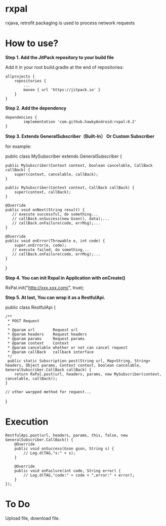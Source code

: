 # rxpal
rxjava, retrofit packaging is used to process network requests

<h1>How to use?</h1>
<b>Step 1. Add the JitPack repository to your build file</b>

Add it in your root build.gradle at the end of repositories:

	allprojects {
		repositories {
			...
			maven { url 'https://jitpack.io' }
		}
	}


<b>Step 2. Add the dependency</b>


	dependencies {
	        implementation 'com.github.hawkyAndroid:rxpal:0.2'
	}
  


<b>Step 3. Extends GeneralSubscriber（Built-In） Or Custom Subscriber</b>

for example:

public class MySubscriber extends GeneralSubscriber {

    public MySubscriber(Context context, boolean cancelable, CallBack callBack) {
        super(context, cancelable, callBack);
    }

    public MySubscriber(Context context, CallBack callBack) {
        super(context, callBack);
    }

    @Override
    public void onNext(String result) {
       // execute successful, do something...
       // callBack.onSuccess(new Gson(), data);...
       // callBack.onFailure(code, errMsg);...
    }

    @Override
    public void onError(Throwable e, int code) {
        super.onError(e, code);
       // execute failed, do something...
       // callBack.onFailure(code, errMsg);...
    }

}

<b>Step 4. You can init Rxpal in Application with onCreate() </b>

 RxPal.init("http://xxx.xxx.com/", true);
 
 <b>Step 5. At last, You can wrap it as a RestfulApi.</b>
 
 public class RestfulApi {

    /**
     * POST Request
     *
     * @param url        Request url
     * @param headers    Request headers
     * @param params     Request params
     * @param context    Context
     * @param cancelable whether or not can cancel request
     * @param callBack   callback interface
     */
     public static Subscription post(String url, Map<String, String> headers, Object params, Context context, boolean cancelable, GeneralSubscriber.CallBack callBack) {
        return RxPal.post(url, headers, params, new MySubscriber(context, cancelable, callBack));
    }
    
    // other warpped method for request...

}


<h1> Execution </h1>

    RestfulApi.post(url, headers, params, this, false, new GeneralSubscriber.CallBack() {
        @Override
        public void onSuccess(Gson gson, String s) {
            // Log.d(TAG,"s:" + s);
        }

        @Override
        public void onFailure(int code, String error) {
            // Log.d(TAG,"code:" + code + ",error:" + error);
        }
    });


<h1>To Do</h1>

Upload file, download file.






